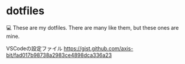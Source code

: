 # dotfiles
💻 These are my dotfiles. There are many like them, but these ones are mine.

VSCodeの設定ファイル
https://gist.github.com/axis-bit/fad017b98738a2983ce4898dca336a23
